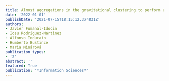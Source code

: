 ```yaml
---
title: Almost aggregations in the gravitational clustering to perform anomaly detection
date: '2022-01-01'
publishDate: '2021-07-15T18:15:12.374831Z'
authors:
- Javier Fumanal-Idocin
- Iosu Rodriguez-Martinez
- Alfonso Indurain
- Humberto Bustince
- Maria Minárová
publication_types:
- '2'
abstract: ''
featured: True
publication: '*Information Sciences*'
---
```


